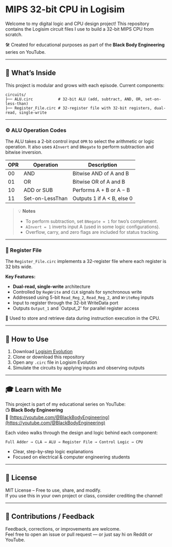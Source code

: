 # MIPS 32-bit CPU in Logisim

Welcome to my digital logic and CPU design project! This repository contains the Logisim circuit files I use to build a 32-bit MIPS CPU from scratch.

🛠️ Created for educational purposes as part of the **Black Body Engineering** series on YouTube.

---

## 🧠 What’s Inside

This project is modular and grows with each episode. Current components:

```
circuits/
├── ALU.circ           # 32-bit ALU (add, subtract, AND, OR, set-on-less-than)
├── Register_File.circ # 32-register file with 32-bit registers, dual-read, single-write
```

---

### ⚙️ ALU Operation Codes

The ALU takes a 2-bit control input `OPR` to select the arithmetic or logic operation. It also uses `AInvert` and `BNegate` to perform subtraction and bitwise inversion.

| OPR | Operation        | Description                         |
|-----|------------------|-------------------------------------|
| 00  | AND              | Bitwise AND of A and B              |
| 01  | OR               | Bitwise OR of A and B               |
| 10  | ADD or SUB       | Performs A + B or A − B             |
| 11  | Set-on-LessThan  | Outputs 1 if A < B, else 0          |

> 💡 **Notes**  
> - To perform subtraction, set `BNegate = 1` for two’s complement.  
> - `AInvert = 1` inverts input A (used in some logic configurations).  
> - Overflow, carry, and zero flags are included for status tracking.

---

### 🧾 Register File

The `Register_File.circ` implements a 32-register file where each register is 32 bits wide.

**Key Features:**
- **Dual-read, single-write** architecture  
- Controlled by `RegWrite` and `CLK` signals for synchronous write  
- Addressed using 5-bit `Read_Reg_2`, `Read_Reg_2`, and `WriteReg` inputs
- Input to register through the 32-bit WriteData port 
- Outputs `Output_1` and `Output_2' for parallel register access

📌 Used to store and retrieve data during instruction execution in the CPU.

---

## 🚀 How to Use

1. Download [Logisim Evolution](https://github.com/logisim-evolution/logisim-evolution)
2. Clone or download this repository
3. Open any `.circ` file in Logisim Evolution
4. Simulate the circuits by applying inputs and observing outputs

---

## 🎓 Learn with Me

This project is part of my educational series on YouTube:  
📺 **Black Body Engineering**  
🔗 [https://youtube.com/@BlackBodyEngineering](https://youtube.com/@BlackBodyEngineering)

Each video walks through the design and logic behind each component:

```
Full Adder → CLA → ALU → Register File → Control Logic → CPU
```

- Clear, step-by-step logic explanations
- Focused on electrical & computer engineering students

---

## 📝 License

MIT License – Free to use, share, and modify.  
If you use this in your own project or class, consider crediting the channel!

---

## 🙌 Contributions / Feedback

Feedback, corrections, or improvements are welcome.  
Feel free to open an issue or pull request — or just say hi on Reddit or YouTube.

